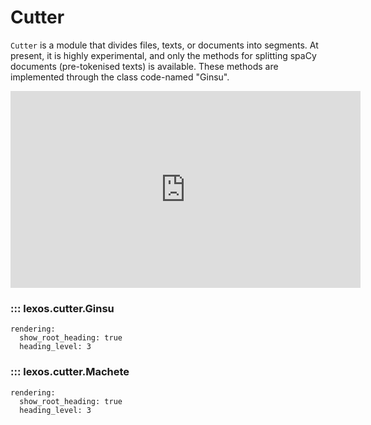 # Cutter

`Cutter` is a module that divides files, texts, or documents into segments. At present, it is highly experimental, and only the methods for splitting spaCy documents (pre-tokenised texts) is available. These methods are implemented through the class code-named "Ginsu".

<iframe style="width: 560px; height: 315px; margin: auto;" src="https://www.youtube.com/embed/Sv_uL1Ar0oM" title="YouTube video player -- Ginsu knives" frameborder="0" allow="accelerometer; autoplay; clipboard-write; encrypted-media; gyroscope; picture-in-picture" allowfullscreen></iframe>

### ::: lexos.cutter.Ginsu
    rendering:
      show_root_heading: true
      heading_level: 3

### ::: lexos.cutter.Machete
    rendering:
      show_root_heading: true
      heading_level: 3